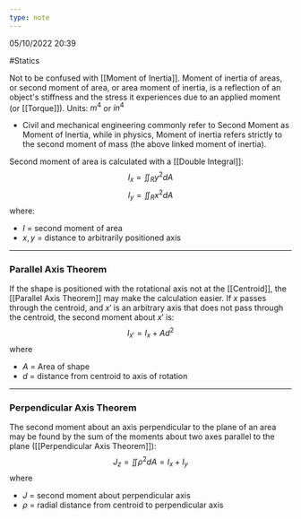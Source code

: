 ```yaml
---
type: note
---
```

05/10/2022 20:39

  #Statics 

Not to be confused with [[Moment of Inertia]]. Moment of inertia of areas, or second moment of area, or area moment of inertia, is a reflection of an object's stiffness and the stress it experiences due to an applied moment (or [[Torque]]). Units: $m^4$ or $in^4$ 

- Civil and mechanical engineering commonly refer to Second Moment as Moment of Inertia, while in physics, Moment of inertia refers strictly to the second moment of mass (the above linked moment of inertia).


Second moment of area is calculated with a [[Double Integral]]:
$$
I_x=\iint_R y^2dA
$$
$$
I_y=\iint_R x^2dA
$$
where:
- $I$ = second moment of area
- $x, y$ = distance to arbitrarily positioned axis

---

### Parallel Axis Theorem
If the shape is positioned with the rotational axis not at the [[Centroid]], the [[Parallel Axis Theorem]] may make the calculation easier. If $x$ passes through the centroid, and $x'$ is an arbitrary axis that does not pass through the centroid, the second moment about $x'$  is:
$$
I_{x'}=I_x+Ad^2
$$
where
- $A$ = Area of shape
- $d$ = distance from centroid to axis of rotation

---

### Perpendicular Axis Theorem
The second moment about an axis perpendicular to the plane of an area may be found by the sum of the moments about two axes parallel to the plane ([[Perpendicular Axis Theorem]]):
$$
J_z=\iint\rho^2dA=I_x+I_y
$$
where
- $J$ = second moment about perpendicular axis
- $\rho$ = radial distance from centroid to perpendicular axis